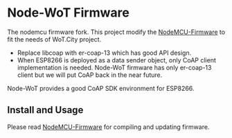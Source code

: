 # Node-WoT Firmware

The nodemcu firmware fork. This project modify the [NodeMCU-Firmware](https://github.com/nodemcu/nodemcu-firmware) to fit the needs of WoT.City project. 

* Replace libcoap with er-coap-13 which has good API design.
* When ESP8266 is deployed as a data sender object, only CoAP client implementation is needed. Node-WoT firmware has only er-coap-13 client but we will put CoAP back in the near future.

Node-WoT provides a good CoAP SDK environment for ESP8266.

## Install and Usage

Please read [NodeMCU-Firmware](https://github.com/nodemcu/nodemcu-firmware) for compiling and updating firmware.
